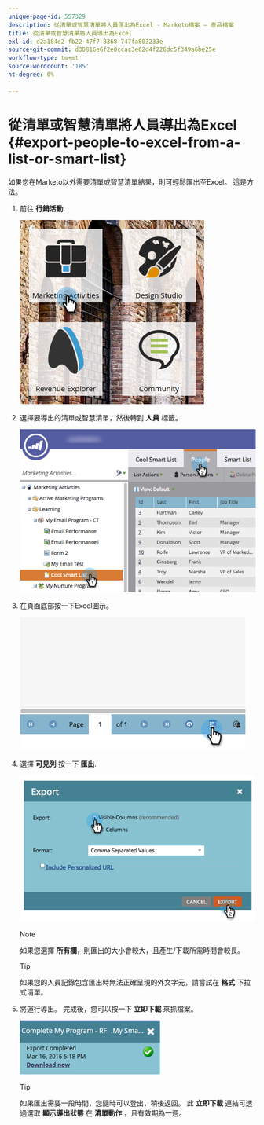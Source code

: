 ```yaml
---
unique-page-id: 557329
description: 從清單或智慧清單將人員匯出為Excel - Marketo檔案 — 產品檔案
title: 從清單或智慧清單將人員導出為Excel
exl-id: d2a184e2-fb22-47f7-8368-747fa803233e
source-git-commit: d30816e6f2e0ccac3e62d4f226dc5f349a6be25e
workflow-type: tm+mt
source-wordcount: '185'
ht-degree: 0%

---
```


# 從清單或智慧清單將人員導出為Excel {#export-people-to-excel-from-a-list-or-smart-list}

如果您在Marketo以外需要清單或智慧清單結果，則可輕鬆匯出至Excel。 這是方法。

1. 前往 **行銷活動**.

   ![](assets/ma.png)

1. 選擇要導出的清單或智慧清單，然後轉到 **人員** 標籤。

   ![](assets/smartlistpeopletab-hands.png)

1. 在頁面底部按一下Excel圖示。

   ![](assets/exportpeople.png)

1. 選擇 **可見列** 按一下 **匯出**.

   ![](assets/image2014-9-11-14-3a1-3a37.png)

   >[!NOTE]
   >
   >如果您選擇 **所有欄**，則匯出的大小會較大，且產生/下載所需時間會較長。

   >[!TIP]
   >
   >如果您的人員記錄包含匯出時無法正確呈現的外文字元，請嘗試在 **格式** 下拉式清單。

1. 將運行導出。 完成後，您可以按一下 **立即下載** 來抓檔案。

   ![](assets/popup.png)

   >[!TIP]
   >
   >如果匯出需要一段時間，您隨時可以登出，稍後返回。 此 **立即下載** 連結可透過選取 **顯示導出狀態** 在 **清單動作** ，且有效期為一週。
